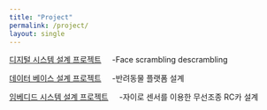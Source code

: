 ```yaml
---
title: "Project"
permalink: /project/
layout: single
---
```


[디지털 시스템 설계 프로젝트](https://github.com/jinwoongseok/Digital-system_design)
&nbsp;&nbsp;&nbsp;&nbsp;-Face scrambling descrambling

[데이터 베이스 설계 프로젝트](https://github.com/jinwoongseok/DBsystem_design)
&nbsp;&nbsp;&nbsp;&nbsp;-반려동물 플랫폼 설계

[임베디드 시스템 설계 프로젝트](https://github.com/jinwoongseok/Embedded_design)
&nbsp;&nbsp;&nbsp;&nbsp;-자이로 센서를 이용한 무선조종 RC카 설계
